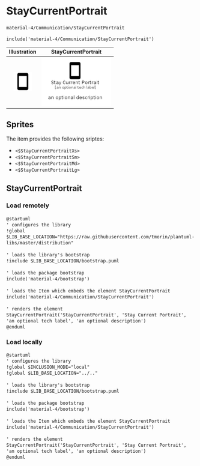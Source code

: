 # StayCurrentPortrait


```text
material-4/Communication/StayCurrentPortrait
```

```text
include('material-4/Communication/StayCurrentPortrait')
```



| Illustration | StayCurrentPortrait |
| :---: | :---: |
| ![illustration for Illustration](../../material-4/Communication/StayCurrentPortrait.png) | ![illustration for StayCurrentPortrait](../../material-4/Communication/StayCurrentPortrait.Local.png) |



## Sprites
The item provides the following sriptes:

- `<$StayCurrentPortraitXs>`
- `<$StayCurrentPortraitSm>`
- `<$StayCurrentPortraitMd>`
- `<$StayCurrentPortraitLg>`





## StayCurrentPortrait

### Load remotely
```plantuml
@startuml
' configures the library
!global $LIB_BASE_LOCATION="https://raw.githubusercontent.com/tmorin/plantuml-libs/master/distribution"

' loads the library's bootstrap
!include $LIB_BASE_LOCATION/bootstrap.puml

' loads the package bootstrap
include('material-4/bootstrap')

' loads the Item which embeds the element StayCurrentPortrait
include('material-4/Communication/StayCurrentPortrait')

' renders the element
StayCurrentPortrait('StayCurrentPortrait', 'Stay Current Portrait', 'an optional tech label', 'an optional description')
@enduml
```

### Load locally
```plantuml
@startuml
' configures the library
!global $INCLUSION_MODE="local"
!global $LIB_BASE_LOCATION="../.."

' loads the library's bootstrap
!include $LIB_BASE_LOCATION/bootstrap.puml

' loads the package bootstrap
include('material-4/bootstrap')

' loads the Item which embeds the element StayCurrentPortrait
include('material-4/Communication/StayCurrentPortrait')

' renders the element
StayCurrentPortrait('StayCurrentPortrait', 'Stay Current Portrait', 'an optional tech label', 'an optional description')
@enduml
```


